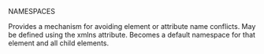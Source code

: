 NAMESPACES


Provides a mechanism for avoiding element or attribute name conflicts.
May be defined using the xmlns attribute.
Becomes a default namespace for that element and all child elements.

<elementname xmlns="namespaceURI">